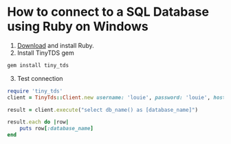 # How to connect to a SQL Database using Ruby on Windows

1. [Download](https://rubyinstaller.org/downloads/) and install Ruby.
2. Install TinyTDS gem
```ruby
gem install tiny_tds
```
3. Test connection
```ruby
require 'tiny_tds'
client = TinyTds::Client.new username: 'louie', password: 'louie', host: 'servername', port: 1433, database: 'louie'

result = client.execute("select db_name() as [database_name]")

result.each do |row|
    puts row[:database_name]
end
```
